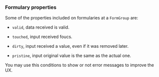 ### Formulary properties

Some of the properties included on formularies at a `FormGroup` are:

+ `valid`, data received is valid.

+ `touched`, input received foucs.

+ `dirty`, input received a value, even if it was removed later.

+ `pristine`, input original value is the same as the actual one.

You may use this conditions to show or not error messages to improve the UX.